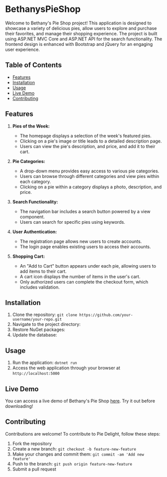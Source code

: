 # BethanysPieShop
Welcome to Bethany's Pie Shop project! This application is designed to showcase a variety of delicious pies, allow users to explore and purchase their favorites, and manage their shopping experience. The project is built using ASP.NET MVC Core and ASP.NET API for the search functionality. The frontend design is enhanced with Bootstrap and jQuery for an engaging user experience.

## Table of Contents
- [Features](#features)
- [Installation](#installation)
- [Usage](#usage)
- [Live Demo](#live-demo)
- [Contributing](#contributing)

## Features
<a name="features"></a>
1. **Pies of the Week:**
   - The homepage displays a selection of the week's featured pies.
   - Clicking on a pie's image or title leads to a detailed description page.
   - Users can view the pie's description, and price, and add it to their cart.

2. **Pie Categories:**
   - A drop-down menu provides easy access to various pie categories.
   - Users can browse through different categories and view pies within each category.
   - Clicking on a pie within a category displays a photo, description, and price.

3. **Search Functionality:**
   - The navigation bar includes a search button powered by a view component.
   - Users can search for specific pies using keywords.

4. **User Authentication:**
   - The registration page allows new users to create accounts.
   - The login page enables existing users to access their accounts.

5. **Shopping Cart:**
   - An "Add to Cart" button appears under each pie, allowing users to add items to their cart.
   - A cart icon displays the number of items in the user's cart.
   - Only authorized users can complete the checkout form, which includes validation.

## Installation
<a name="installation"></a>
1. Clone the repository: `git clone https://github.com/your-username/your-repo.git`
2. Navigate to the project directory: 
3. Restore NuGet packages: 
4. Update the database: 

## Usage
<a name="usage"></a>
1. Run the application: `dotnet run`
2. Access the web application through your browser at `http://localhost:5000`

## Live Demo
<a name="live-demo"></a>
You can access a live demo of Bethany's Pie Shop [here](http://www.pieshop.somee.com). Try it out before downloading!

## Contributing
<a name="contributing"></a>
Contributions are welcome! To contribute to Pie Delight, follow these steps:

1. Fork the repository
2. Create a new branch: `git checkout -b feature-new-feature`
3. Make your changes and commit them: `git commit -am 'Add new feature'`
4. Push to the branch: `git push origin feature-new-feature`
5. Submit a pull request
